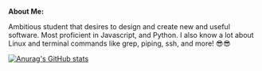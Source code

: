 **About Me:**

Ambitious student that desires to design and create new and useful software. Most proficient in Javascript, and Python. I also know a lot about Linux and terminal commands like grep, piping, ssh, and more! 😎😎

[![Anurag's GitHub stats](https://github-readme-stats.vercel.app/api?username=Larry-Larriee&show_icons=true&theme=swift)](https://github.com/anuraghazra/github-readme-stats)

<!-- Credits to https://github.com/anuraghazra/github-readme-stats for the awesome profile statisics! -->
